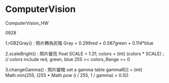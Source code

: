 # ComputerVision
ComputerVision_HW

0928 

1.rGB2Gray() : 照片轉為灰階 
Gray = 0.299*red + 0.587*green + 0.114*blue
  
2.scaleBright() : 照片變亮
float SCALE = 1.2f;
colors = (int) (colors * SCALE) ; // colors include red, green, blue 
255 >= colors_Range >= 0
   
3.changeGamma() : 照片變暗
set a gamma table
gammaR[i] = (int) Math.min(255, (255 * Math.pow (i / 255, 1 / gamma) + 0.5))
